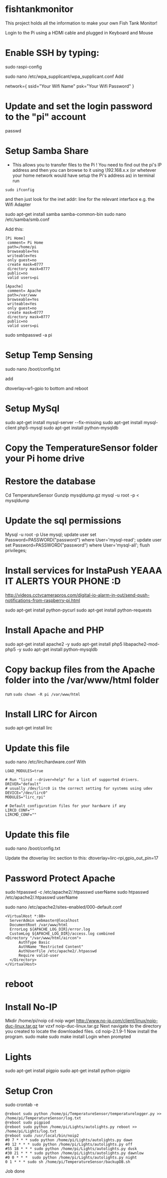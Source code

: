 # fishtankmonitor
This project holds all the information to make your own Fish Tank Monitor!

Login to the Pi using a HDMI cable and plugged in Keyboard and Mouse 

# Enable SSH by typing:
sudo raspi-config

sudo nano /etc/wpa_supplicant/wpa_supplicant.conf
Add

network={
    ssid="Your Wifi Name"
    psk="Your Wifi Password"
}

# Update and set the login password to the "pi" account
passwd

# Setup Samba Share
 - This allows you to transfer files to the Pi ! You need to find out the pi's IP address and then you can browse to it using \\192.168.x.x   (or whetever your home network would have setup the Pi's address as)
 in terminal run 
 ```
 sudo ifconfig
```
and then just look for the inet addr: line for the relevant interface e.g. the Wifi Adapter
  
sudo apt-get install samba samba-common-bin
sudo nano /etc/samba/smb.conf 

Add this:
```
[Pi Home]
 comment= Pi Home
 path=/home/pi
 browseable=Yes
 writeable=Yes
 only guest=no
 create mask=0777
 directory mask=0777
 public=no
 valid users=pi

[Apache]
 comment= Apache
 path=/var/www
 browseable=Yes
 writeable=Yes
 only guest=no
 create mask=0777
 directory mask=0777
 public=no
 valid users=pi
```
sudo smbpasswd -a pi

# Setup Temp Sensing
sudo nano /boot/config.txt 

add

dtoverlay=w1-gpio
 to bottom and reboot


# Setup MySql
sudo apt-get install mysql-server --fix-missing
sudo apt-get install mysql-client php5-mysql
sudo apt-get install python-mysqldb

# Copy the TemperatureSensor folder your Pi home drive 

# Restore the database
Cd TemperatureSensor
Gunzip mysqldump.gz
mysql -u root -p < mysqldump

# Update the sql permissions 
Mysql -u root -p
Use mysql;
update user set Password=PASSWORD("password") where User='mysql-read';
update user set Password=PASSWORD("password") where User='mysql-all';
flush privileges;

# Install services for InstaPush  YEAAA IT ALERTS YOUR PHONE :D
http://videos.cctvcamerapros.com/digital-io-alarm-in-out/send-push-notifications-from-raspberry-pi.html

sudo apt-get install python-pycurl 
sudo apt-get install python-requests

# Install Apache and PHP
sudo apt-get install apache2 -y
sudo apt-get install php5 libapache2-mod-php5 -y
sudo apt-get install python-mysqldb


# Copy backup files from the Apache folder into the /var/www/html folder
run ```sudo chown -R pi /var/www/html ```

# Install LIRC for Aircon
sudo apt-get install lirc

# Update  this file
sudo nano /etc/lirc/hardware.conf
With 
```#Try to load appropriate kernel modules
LOAD_MODULES=true

# Run "lircd --driver=help" for a list of supported drivers.
DRIVER="default"
# usually /dev/lirc0 is the correct setting for systems using udev
DEVICE="/dev/lirc0"
MODULES="lirc_rpi"

# Default configuration files for your hardware if any
LIRCD_CONF=""
LIRCMD_CONF=""
```

# Update this file 
sudo nano /boot/config.txt

Update the dtoverlay lirc section to this:
dtoverlay=lirc-rpi,gpio_out_pin=17


# Password Protect Apache
sudo htpasswd -c /etc/apache2/.htpasswd userName
sudo htpasswd /etc/apache2/.htpasswd userName


sudo nano /etc/apache2/sites-enabled/000-default.conf
```
<VirtualHost *:80>
  ServerAdmin webmaster@localhost
  DocumentRoot /var/www/html
  ErrorLog ${APACHE_LOG_DIR}/error.log
  CustomLog ${APACHE_LOG_DIR}/access.log combined
<Directory "/var/www/html/aircon">
      AuthType Basic
      AuthName "Restricted Content"
      AuthUserFile /etc/apache2/.htpasswd
      Require valid-user
  </Directory>
</VirtualHost>
```


# reboot

# Install No-IP

Mkdir /home/pi/noip
cd noip
wget http://www.no-ip.com/client/linux/noip-duc-linux.tar.gz
tar vzxf noip-duc-linux.tar.gz
Next navigate to the directory you created to locate the downloaded files.
cd noip-2.1.9-1
Now install the program.
sudo make
sudo make install
Login when prompted


# Lights
sudo apt-get install pigpio
sudo apt-get install python-pigpio

# Setup Cron
sudo crontab -e 
```
@reboot sudo python /home/pi/TemperatureSensor/temperaturelogger.py >> /home/pi/TemperatureSensor/log.txt
@reboot sudo pigpiod
@reboot sudo python /home/pi/Lights/autolights.py reboot >> /home/pi/Lights/log.txt
@reboot sudo /usr/local/bin/noip2
#0 7 * * * sudo python /home/pi/Lights/autolights.py dawn
#0 12 * * * sudo python /home/pi/Lights/autolights.py off
#55 18 * * * sudo python /home/pi/Lights/autolights.py dusk
#30 21 * * * sudo python /home/pi/Lights/autolights.py dawnlow
#0 0 * * *  sudo python /home/pi/Lights/autolights.py night
0 1 * * * sudo sh /home/pi/TemperatureSensor/backupDB.sh
```

Job done 
